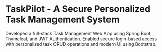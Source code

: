 # TaskPilot - A Secure Personalized Task Management System
Developed a full-stack Task Management Web App using Spring Boot, Thymeleaf, and JWT Authentication. Enabled secure login-based access with personalized task CRUD operations and modern UI using Bootstrap.
